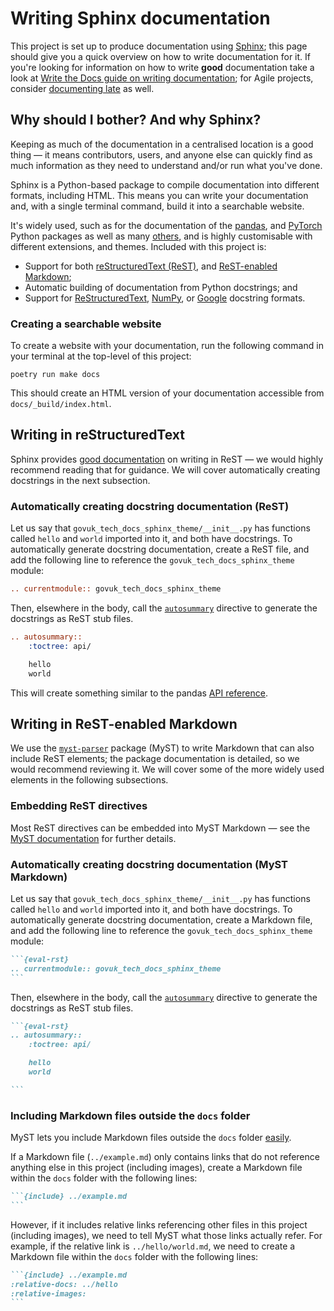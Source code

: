 # Writing Sphinx documentation

This project is set up to produce documentation using [Sphinx][sphinx]; this page
should give you a quick overview on how to write documentation for it. If you're
looking for information on how to write **good** documentation take a look at
[Write the Docs guide on writing documentation][writethedocs]; for Agile projects,
consider [documenting late][agilemodeling] as well.

## Why should I bother? And why Sphinx?

Keeping as much of the documentation in a centralised location is a good thing — it
means contributors, users, and anyone else can quickly find as much information as they
need to understand and/or run what you've done.

Sphinx is a Python-based package to compile documentation into different formats,
including HTML. This means you can write your documentation and, with a single terminal
command, build it into a searchable website.

It's widely used, such as for the documentation of the [pandas][pandas], and
[PyTorch][pytorch] Python packages as well as many [others][sphinx-examples], and is
highly customisable with different extensions, and themes. Included with this project
is:

- Support for both [reStructuredText (ReST)][rest], and [ReST-enabled Markdown][myst];
- Automatic building of documentation from Python docstrings; and
- Support for [ReStructuredText][docstring-rst], [NumPy][docstring-numpy], or
  [Google][docstring-google] docstring formats.

### Creating a searchable website

To create a website with your documentation, run the following command in your terminal
at the top-level of this project:

```shell
poetry run make docs
```

This should create an HTML version of your documentation accessible from
`docs/_build/index.html`.

## Writing in reStructuredText

Sphinx provides [good documentation][sphinx-rst] on writing in ReST — we would highly
recommend reading that for guidance. We will cover automatically creating docstrings in
the next subsection.

### Automatically creating docstring documentation (ReST)

Let us say that `govuk_tech_docs_sphinx_theme/__init__.py` has functions called `hello`
and `world` imported into it, and both have docstrings. To automatically generate
docstring documentation, create a ReST file, and add the following line to reference
the `govuk_tech_docs_sphinx_theme` module:

```rest
.. currentmodule:: govuk_tech_docs_sphinx_theme
```

Then, elsewhere in the body, call the [`autosummary`][sphinx-autosummary] directive to
generate the docstrings as ReST stub files.

```rest
.. autosummary::
    :toctree: api/

    hello
    world

```

This will create something similar to the pandas [API reference][pandas-api-reference].

## Writing in ReST-enabled Markdown

We use the [`myst-parser`][myst] package (MyST) to write Markdown that can also include
ReST elements; the package documentation is detailed, so we would recommend reviewing
it. We will cover some of the more widely used elements in the following subsections.

### Embedding ReST directives

Most ReST directives can be embedded into MyST Markdown — see the
[MyST documentation][myst-rst-directives] for further details.

### Automatically creating docstring documentation (MyST Markdown)

Let us say that `govuk_tech_docs_sphinx_theme/__init__.py` has functions called `hello`
and `world` imported into it, and both have docstrings. To automatically generate
docstring documentation, create a Markdown file, and add the following line to
reference the `govuk_tech_docs_sphinx_theme` module:

````md
```{eval-rst}
.. currentmodule:: govuk_tech_docs_sphinx_theme
```
````

Then, elsewhere in the body, call the [`autosummary`][sphinx-autosummary] directive to
generate the docstrings as ReST stub files.

````md
```{eval-rst}
.. autosummary::
    :toctree: api/

    hello
    world

```
````

### Including Markdown files outside the `docs` folder

MyST lets you include Markdown files outside the `docs` folder [easily][myst-include].

If a Markdown file (`../example.md`) only contains links that do not reference anything
else in this project (including images), create a Markdown file within the `docs`
folder with the following lines:

````md
```{include} ../example.md
```
````

However, if it includes relative links referencing other files in this project
(including images), we need to tell MyST what those links actually refer. For example,
if the relative link is `../hello/world.md`, we need to create a Markdown file within
the `docs` folder with the following lines:

````md
```{include} ../example.md
:relative-docs: ../hello
:relative-images:
```
````

[agilemodeling]: http://agilemodeling.com/essays/documentLate.htm
[docstring-google]: http://google.github.io/styleguide/pyguide.html#38-comments-and-docstrings
[docstring-numpy]: https://numpydoc.readthedocs.io/en/latest/format.html
[docstring-rst]: https://www.python.org/dev/peps/pep-0287/
[myst]: https://myst-parser.readthedocs.io/
[myst-include]: https://myst-parser.readthedocs.io/en/latest/using/howto.html#include-a-file-from-outside-the-docs-folder-like-readme-md
[myst-rst-directives]: https://myst-parser.readthedocs.io/en/latest/using/syntax.html#directives-a-block-level-extension-point
[pandas]: https://pandas.pydata.org/docs/
[pandas-api-reference]: https://pandas.pydata.org/docs/reference/index.html
[pytorch]: https://pytorch.org/docs/stable/index.html
[rest]: https://docutils.readthedocs.io/en/sphinx-docs/user/rst/quickstart.html
[sphinx]: https://www.sphinx-doc.org/
[sphinx-autosummary]: https://www.sphinx-doc.org/en/master/usage/extensions/autosummary.html
[sphinx-examples]: https://www.sphinx-doc.org/en/master/examples.html
[sphinx-rst]: https://www.sphinx-doc.org/en/master/usage/restructuredtext/index.html
[writethedocs]: https://www.writethedocs.org/guide/writing/beginners-guide-to-docs/
